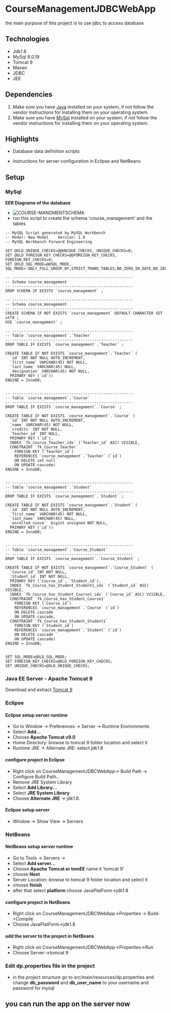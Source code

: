 # CourseManagementJDBCWebApp
the main purpose of this project is to use jdbc to access database 


## Technologies

* Jdk1.8
* MySql 8.0.19
* Tomcat 9 
* Maven
* JDBC
* JEE
## Dependencies

1. Make sure you have [Java](http://www.java.com/) installed on your system, if not follow the vendor instructions for installing them on your operating system.
2. Make sure you have [MySql](https://www.mysql.com/) installed on your system, if not follow the vendor instructions for installing them on your operating system.

## Highlights
* Database data definition scripts

* Instructions for server configuration in Eclipse and NetBeans



## Setup

### MySql
**EER Diagrame of the database**
* ![COURSE-MANGMENTSCHEMA](https://user-images.githubusercontent.com/62031222/129487548-7f46792d-491e-4be3-885d-e5ef67d774a9.png)
* run this script to create the schema 'course_management' and the tables

```
-- MySQL Script generated by MySQL Workbench
-- Model: New Model    Version: 1.0
-- MySQL Workbench Forward Engineering

SET @OLD_UNIQUE_CHECKS=@@UNIQUE_CHECKS, UNIQUE_CHECKS=0;
SET @OLD_FOREIGN_KEY_CHECKS=@@FOREIGN_KEY_CHECKS, FOREIGN_KEY_CHECKS=0;
SET @OLD_SQL_MODE=@@SQL_MODE, SQL_MODE='ONLY_FULL_GROUP_BY,STRICT_TRANS_TABLES,NO_ZERO_IN_DATE,NO_ZERO_DATE,ERROR_FOR_DIVISION_BY_ZERO,NO_ENGINE_SUBSTITUTION';

-- -----------------------------------------------------
-- Schema course_management
-- -----------------------------------------------------
DROP SCHEMA IF EXISTS `course_management` ;

-- -----------------------------------------------------
-- Schema course_management
-- -----------------------------------------------------
CREATE SCHEMA IF NOT EXISTS `course_management` DEFAULT CHARACTER SET utf8 ;
USE `course_management` ;

-- -----------------------------------------------------
-- Table `course_management`.`Teacher`
-- -----------------------------------------------------
DROP TABLE IF EXISTS `course_management`.`Teacher` ;

CREATE TABLE IF NOT EXISTS `course_management`.`Teacher` (
  `id` INT NOT NULL AUTO_INCREMENT,
  `first_name` VARCHAR(45) NOT NULL,
  `last_name` VARCHAR(45) NULL,
  `designation` VARCHAR(45) NOT NULL,
  PRIMARY KEY (`id`))
ENGINE = InnoDB;


-- -----------------------------------------------------
-- Table `course_management`.`Course`
-- -----------------------------------------------------
DROP TABLE IF EXISTS `course_management`.`Course` ;

CREATE TABLE IF NOT EXISTS `course_management`.`Course` (
  `id` INT NOT NULL AUTO_INCREMENT,
  `name` VARCHAR(45) NOT NULL,
  `credits` INT NOT NULL,
  `Teacher_id` INT NULL,
  PRIMARY KEY (`id`),
  INDEX `fk_Course_Teacher_idx` (`Teacher_id` ASC) VISIBLE,
  CONSTRAINT `fk_Course_Teacher`
    FOREIGN KEY (`Teacher_id`)
    REFERENCES `course_management`.`Teacher` (`id`)
    ON DELETE set null
    ON UPDATE cascade)
ENGINE = InnoDB;


-- -----------------------------------------------------
-- Table `course_management`.`Student`
-- -----------------------------------------------------
DROP TABLE IF EXISTS `course_management`.`Student` ;

CREATE TABLE IF NOT EXISTS `course_management`.`Student` (
  `id` INT NOT NULL AUTO_INCREMENT,
  `first_name` VARCHAR(45) NOT NULL,
  `last_name` VARCHAR(45) NULL,
  `enrolled_since`  bigint unsigned NOT NULL,
  PRIMARY KEY (`id`))
ENGINE = InnoDB;


-- -----------------------------------------------------
-- Table `course_management`.`Course_Student`
-- -----------------------------------------------------
DROP TABLE IF EXISTS `course_management`.`Course_Student` ;

CREATE TABLE IF NOT EXISTS `course_management`.`Course_Student` (
  `Course_id` INT NOT NULL,
  `Student_id` INT NOT NULL,
  PRIMARY KEY (`Course_id`, `Student_id`),
  INDEX `fk_Course_has_Student_Student1_idx` (`Student_id` ASC) VISIBLE,
  INDEX `fk_Course_has_Student_Course1_idx` (`Course_id` ASC) VISIBLE,
  CONSTRAINT `fk_Course_has_Student_Course1`
    FOREIGN KEY (`Course_id`)
    REFERENCES `course_management`.`Course` (`id`)
    ON DELETE cascade
    ON UPDATE cascade,
  CONSTRAINT `fk_Course_has_Student_Student1`
    FOREIGN KEY (`Student_id`)
    REFERENCES `course_management`.`Student` (`id`)
    ON DELETE cascade
    ON UPDATE cascade)
ENGINE = InnoDB;


SET SQL_MODE=@OLD_SQL_MODE;
SET FOREIGN_KEY_CHECKS=@OLD_FOREIGN_KEY_CHECKS;
SET UNIQUE_CHECKS=@OLD_UNIQUE_CHECKS;

```

### Java EE Server - Apache Tomcat 9 
Download and extract [Tomcat 9](https://tomcat.apache.org/download-90.cgi)
### Eclipse
#### Eclipse setup server runtime
* Go to Window -> Preferences -> Server -> Runtime Environments
* Select **Add...**
* Choose **Apache Tomcat v9.0**
* Home Directory: browse to tomcat 9 folder location and select it
* Runtime JRE -> Alternate JRE: select jdk1.8

#### configure project in Eclipse
*  Right click on CourseManagementJDBCWebApp-> Build Path -> Configure Build Path...
* Remove JRE System Library
* Select **Add Library...**
* Select **JRE System Library**
* Choose **Alternate JRE** -> jdk1.8.

#### Eclipse setup server
* Window -> Show View -> Servers

### NetBeans
#### NetBeans setup server runtime
* Go to Tools -> Servers ->
* Select **Add server...**
* Choose **Apache Tomcat or tomEE** name it 'tomcat 9'
* choose **Next**
* Server Location: browse to tomcat 9 folder location and select it
* choose **finish**
* after that select **platform** choose JavaPlatForm->jdk1.8

#### configure project in NetBeans 
* Right click on CourseManagementJDBCWebApp->Properties -> Build->Compile
* Choose JavaPlatForm->jdk1.8

#### add the server to the project in NetBeans
* Right click on CourseManagementJDBCWebApp->Properties->Run
* Choose Server:->tomcat 9

### Edit dp.properties file in the project
* in the project structure go to src/main/resources/dp.properties and change **db_password** and **db_user_name** to your username and password for mysql



## you can run the app on the server now



